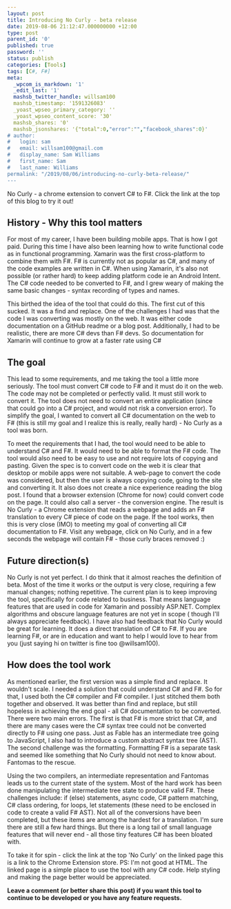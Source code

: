 ```yaml
---
layout: post
title: Introducing No Curly - beta release
date: 2019-08-06 21:12:47.000000000 +12:00
type: post
parent_id: '0'
published: true
password: ''
status: publish
categories: [Tools]
tags: [C#, F#]
meta:
  _wpcom_is_markdown: '1'
  _edit_last: '1'
  mashsb_twitter_handle: willsam100
  mashsb_timestamp: '1591326083'
  _yoast_wpseo_primary_category: ''
  _yoast_wpseo_content_score: '30'
  mashsb_shares: '0'
  mashsb_jsonshares: '{"total":0,"error":"","facebook_shares":0}'
# author:
#   login: sam
#   email: willsam100@gmail.com
#   display_name: Sam Williams
#   first_name: Sam
#   last_name: Williams
permalink: "/2019/08/06/introducing-no-curly-beta-release/"
---
```

No Curly - a chrome extension to convert C# to F#. Click the link at the top of this blog to try it out!

## History - Why this tool matters
For most of my career, I have been building mobile apps. That is how I got paid. During this time I have also been learning how to write functional code as in functional programming. Xamarin was the first cross-platform to combine them with F#. F# is currently not as popular as C#, and many of the code examples are written in C#. When using Xamarin, it's also not possible (or rather hard) to keep adding platform code ie an Android Intent. The C# code needed to be converted to F#, and I grew weary of making the same basic changes  - syntax recording of types and names.

This birthed the idea of the tool that could do this. The first cut of this sucked. It was a find and replace. One of the challenges I had was that the code I was converting was mostly on the web. It was either code documentation on a GitHub readme or a blog post. Additionally, I had to be realistic, there are more C# devs than F# devs. So documentation  for Xamarin will continue to grow at a faster rate using C#

## The goal
This lead to some requirements, and me taking the tool a little more seriously. The tool must convert C# code to F# and it must do it on the web. The code may not be completed or perfectly valid. It must still work to convert it. The tool does not need to convert an entire application (since that could go into a C# project, and would not risk a conversion error). To simplify the goal, I wanted to convert all C# documentation on the web to F# (this is still my goal and I realize this is really, really hard) - No Curly as a tool was born.

To meet the requirements that I had, the tool would need to be able to understand C# and F#. It would need to be able to format the F# code. The tool would also need to be easy to use and not require lots of copying and pasting. Given the spec is to convert code on the web it is clear that desktop or mobile apps were not suitable. A web-page to convert the code was considered, but then the user is always copying code, going to the site and converting it. It also does not create a nice experience reading the blog post. I found that a browser extension (Chrome for now)  could convert code on the page. It could also call a server - the conversion engine. The result is No Curly - a Chrome extension that reads a webpage and adds an F# translation to every C# piece of code on the page. If the tool works, then this is very close (IMO) to meeting my goal of converting all C# documentation to F#. Visit any webpage, click on No Curly, and in a few seconds the webpage will contain F# - those curly braces removed :)

## Future direction(s)
No Curly is not yet perfect. I do think that it almost reaches the definition of beta. Most of the time it works or the output is very close, requiring a few manual changes; nothing repetitive. The current plan is to keep improving the tool, specifically for code related to business. That means language features that are used in code for Xamarin and possibly ASP.NET. Complex algorithms and obscure language features are not yet in scope ( though I'll always appreciate feedback). I have also had feedback that No Curly would be great for learning. It does a direct translation of C# to F#. If you are learning F#, or are in education and want to help I would love to hear from you (just saying hi on twitter is fine too @willsam100).

## How does the tool work
As mentioned earlier, the first version was a simple find and replace. It wouldn't scale. I needed a solution that could understand C# and F#. So for that, I used both the C# compiler and F# compiler. I just stitched them both together and observed. It was better than find and replace, but still hopeless in achieving the end goal - all C# documentation to be converted. There were two main errors. The first is that F# is more strict that C#, and there are many cases were the C# syntax tree could not be converted directly to F# using one pass. Just as Fable has an intermediate tree going to JavaScript, I also had to introduce a custom abstract syntax tree (AST). The second challenge was the formatting. Formatting F# is a separate task and seemed like something that No Curly should not need to know about. Fantomas to the rescue.

Using the two compilers, an intermediate representation and Fantomas leads us to the current state of the system. Most of the hard work has been done manipulating the intermediate tree state to produce valid F#. These challenges include: if (else) statements, async code, C# pattern matching, C# class ordering, for loops, let statements (these need to be enclosed in code to create a valid F# AST). Not all of the conversions have been completed, but these items are among the hardest for a translation. I'm sure there are still a few hard things. But there is a long tail of small language features that will never end - all those tiny features C# has been bloated with.

To take it for spin  - click the link at the top 'No Curly' on the linked page this is a link to the Chrome Extension store. PS: I'm not good at HTML. The linked page is a simple place to use the tool with any C# code. Help styling and making the page better would be appreciated.

**Leave a comment (or better share this post) if you want this tool to continue to be developed or you have any feature requests.**
